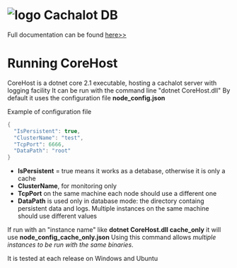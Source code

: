 ﻿![logo](https://github.com/usinesoft/Cachalot/blob/master/Media/cachalot_64.png?raw=true)  Cachalot DB  
===========================================================================================================
Full documentation can be found [here>>](https://github.com/usinesoft/Cachalot/blob/master/Doc/CachalotUserGuide.pdf)

Running CoreHost
===========================================
CoreHost is a dotnet core 2.1 executable, hosting a cachalot server with logging facility
It can be run with the command line "dotnet CoreHost.dll"
By default it uses the configuration file **node_config.json**

Example of configuration file
```java script
{
  "IsPersistent": true,  
  "ClusterName": "test",   
  "TcpPort": 6666,    
  "DataPath": "root" 
}
```
* **IsPersistent** = true means it works as a detabase, otherwise it is only a cache
* **ClusterName**, for monitoring only
* **TcpPort** on the same machine each node should use a different one
* **DataPath** is used only in database mode: the directory containg persistent data and logs. Multiple instances on the same machine should use different values

If run with an "instance name" like **dotnet CoreHost.dll cache_only** it will use **node_config_cache_only.json**
Using this command allows *multiple instances to be run with the same binaries*.

It is tested at each release on Windows and Ubuntu 